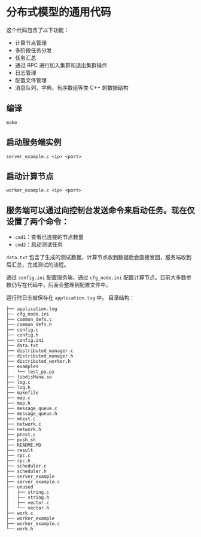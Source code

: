 # 分布式模型的通用代码

这个代码包含了以下功能：
- 计算节点管理
- 多阶段任务分发
- 任务汇总
- 通过 RPC 进行加入集群和退出集群操作
- 日志管理
- 配置文件管理
- 消息队列、字典、有序数组等类 C++ 的数据结构

## 编译
```make```

## 启动服务端实例
```server_example.c <ip> <port>```

## 启动计算节点
```worker_example.c <ip> <port>```

## 服务端可以通过向控制台发送命令来启动任务。现在仅设置了两个命令：
- `cmd1`：查看已连接的节点数量
- `cmd2`：启动测试任务

`data.txt` 包含了生成的测试数据，计算节点收到数据后会直接发回，服务端收到后汇总，完成测试的流程。

通过 `config.ini` 配置服务端，通过 `cfg_node.ini` 配置计算节点。目前大多数参数仍写在代码中，后面会整理到配置文件中。

运行时日志被保存在 `application.log` 中。
目录结构：
```
├── application.log
├── cfg_node.ini
├── common_defs.c
├── common_defs.h
├── config.c
├── config.h
├── config.ini
├── data.txt
├── distributed_manager.c
├── distributed_manager.h
├── distributed_worker.h
├── examples
│   └── test_py.py
├── libdisMana.so
├── log.c
├── log.h
├── makefile
├── map.c
├── map.h
├── message_queue.c
├── message_queue.h
├── mtest.c
├── network.c
├── network.h
├── ptest.c
├── push.sh
├── README.MD
├── result
├── rpc.c
├── rpc.h
├── scheduler.c
├── scheduler.h
├── server_example
├── server_example.c
├── unused
│   ├── string.c
│   ├── string.h
│   ├── vector.c
│   └── vector.h
├── work.c
├── worker_example
├── worker_example.c
└── work.h
```

